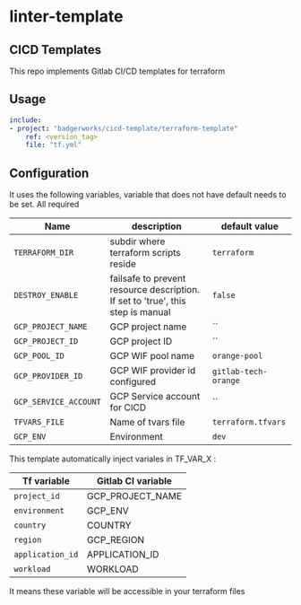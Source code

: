 # linter-template

## CICD Templates
This repo implements Gitlab CI/CD templates for terraform


## Usage
```yaml
include:
- project: "badgerworks/cicd-template/terraform-template"
    ref: <version_tag>
    file: "tf.yml"
```


## Configuration 
It uses the following variables, variable that does not have default needs to be set. All required

| Name                  | description                                                                     | default value        |
|-----------------------|---------------------------------------------------------------------------------|----------------------|
| `TERRAFORM_DIR`       | subdir where terraform scripts reside                                           | `terraform`          |
| `DESTROY_ENABLE`      | failsafe to prevent resource description. If set to 'true', this step is manual | `false`              |
| `GCP_PROJECT_NAME`    | GCP project name                                                                | ``                   |
| `GCP_PROJECT_ID`      | GCP project ID                                                                  | ``                   |
| `GCP_POOL_ID`         | GCP WIF pool name                                                               | `orange-pool`        |
| `GCP_PROVIDER_ID`     | GCP WIF provider id configured                                                  | `gitlab-tech-orange` |
| `GCP_SERVICE_ACCOUNT` | GCP Service account for CICD                                                    | ``                   |
| `TFVARS_FILE`         | Name of tvars file                                                              | `terraform.tfvars`   |
| `GCP_ENV`             | Environment                                                                     | `dev`                |


This template automatically inject variales in TF_VAR_X :

| Tf variable                 | Gitlab CI variable                                                             
| -------------------- | ------------------------------------------------------------------------------------- 
| `project_id`     | GCP_PROJECT_NAME |
| `environment`     | GCP_ENV |
| `country`     | COUNTRY |
| `region`     | GCP_REGION |
| `application_id`     | APPLICATION_ID |
| `workload`     | WORKLOAD |

It means these variable will be accessible in your terraform files